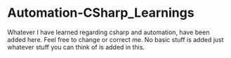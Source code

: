 # Automation-CSharp_Learnings
Whatever I have learned regarding csharp and automation, have been added here. Feel free to change or correct me.
No basic stuff is added just whatever stuff you can think of is added in this.

